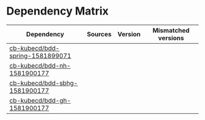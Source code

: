 # Dependency Matrix

Dependency | Sources | Version | Mismatched versions
---------- | ------- | ------- | -------------------
[cb-kubecd/bdd-spring-1581899071](https://github.com/cb-kubecd/bdd-spring-1581899071.git) |  | []() | 
[cb-kubecd/bdd-nh-1581900177](https://github.com/cb-kubecd/bdd-nh-1581900177.git) |  | []() | 
[cb-kubecd/bdd-sbhg-1581900177](https://github.com/cb-kubecd/bdd-sbhg-1581900177.git) |  | []() | 
[cb-kubecd/bdd-gh-1581900177](https://github.com/cb-kubecd/bdd-gh-1581900177.git) |  | []() | 
